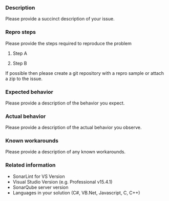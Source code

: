 ### Description

Please provide a succinct description of your issue.

### Repro steps

Please provide the steps required to reproduce the problem

1. Step A

2. Step B

If possible then please create a git repository with a repro sample or attach a zip to the issue.

### Expected behavior

Please provide a description of the behavior you expect.

### Actual behavior

Please provide a description of the actual behavior you observe.

### Known workarounds

Please provide a description of any known workarounds.

### Related information

* SonarLint for VS Version
* Visual Studio Version (e.g. Professional v15.4.1)
* SonarQube server version
* Languages in your solution (C#, VB.Net, Javascript, C, C++)
